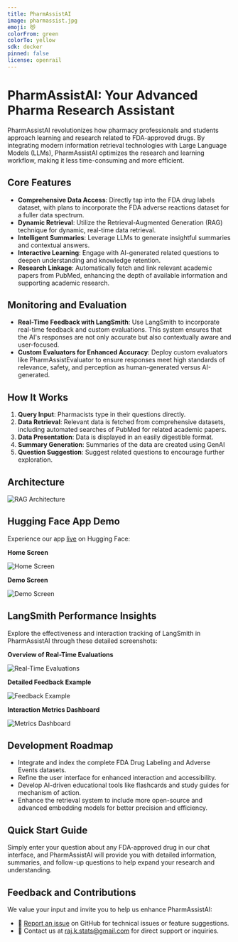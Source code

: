 ```yaml
---
title: PharmAssistAI
image: pharmassist.jpg
emoji: 😻
colorFrom: green
colorTo: yellow
sdk: docker
pinned: false
license: openrail
---
```


# PharmAssistAI: Your Advanced Pharma Research Assistant

PharmAssistAI revolutionizes how pharmacy professionals and students approach learning and research related to FDA-approved drugs. By integrating modern information retrieval technologies with Large Language Models (LLMs), PharmAssistAI optimizes the research and learning workflow, making it less time-consuming and more efficient.

## Core Features

- **Comprehensive Data Access**: Directly tap into the FDA drug labels dataset, with plans to incorporate the FDA adverse reactions dataset for a fuller data spectrum.
- **Dynamic Retrieval**: Utilize the Retrieval-Augmented Generation (RAG) technique for dynamic, real-time data retrieval.
- **Intelligent Summaries**: Leverage LLMs to generate insightful summaries and contextual answers.
- **Interactive Learning**: Engage with AI-generated related questions to deepen understanding and knowledge retention.
- **Research Linkage**: Automatically fetch and link relevant academic papers from PubMed, enhancing the depth of available information and supporting academic research.

## Monitoring and Evaluation

- **Real-Time Feedback with LangSmith**: Use LangSmith to incorporate real-time feedback and custom evaluations. This system ensures that the AI's responses are not only accurate but also contextually aware and user-focused.
- **Custom Evaluators for Enhanced Accuracy**: Deploy custom evaluators like PharmAssistEvaluator to ensure responses meet high standards of relevance, safety, and perception as human-generated versus AI-generated.

## How It Works

1. **Query Input**: Pharmacists type in their questions directly.
2. **Data Retrieval**: Relevant data is fetched from comprehensive datasets, including automated searches of PubMed for related academic papers.
3. **Data Presentation**: Data is displayed in an easily digestible format.
4. **Summary Generation**: Summaries of the data are created using GenAI
5. **Question Suggestion**: Suggest related questions to encourage further exploration.

## Architecture

![RAG Architecture](https://i.imgur.com/QPNipiI.png)


## Hugging Face App Demo

Experience our app [live](https://huggingface.co/spaces/rajkstats/PharmAssistAI) on Hugging Face:

**Home Screen** 

![Home Screen](https://i.imgur.com/SCasi55.png)

**Demo Screen** 

![Demo Screen](https://i.imgur.com/5GUOYHk.png)

## LangSmith Performance Insights

Explore the effectiveness and interaction tracking of LangSmith in PharmAssistAI through these detailed screenshots:

**Overview of Real-Time Evaluations** 

![Real-Time Evaluations](https://i.imgur.com/H7wkAnl.png)

**Detailed Feedback Example** 

![Feedback Example](https://i.imgur.com/xhxelcx.png)

**Interaction Metrics Dashboard**

![Metrics Dashboard](https://i.imgur.com/H9Q8OKj.png)


## Development Roadmap

- Integrate and index the complete FDA Drug Labeling and Adverse Events datasets.
- Refine the user interface for enhanced interaction and accessibility.
- Develop AI-driven educational tools like flashcards and study guides for mechanism of action.
- Enhance the retrieval system to include more open-source and advanced embedding models for better precision and efficiency.

## Quick Start Guide

Simply enter your question about any FDA-approved drug in our chat interface, and PharmAssistAI will provide you with detailed information, summaries, and follow-up questions to help expand your research and understanding.

## Feedback and Contributions

We value your input and invite you to help us enhance PharmAssistAI:

- 🐛 [Report an issue](https://github.com/rajkstats/pharmassistai/issues) on GitHub for technical issues or feature suggestions.
- 📧 Contact us at [raj.k.stats@gmail.com](mailto:raj.k.stats@gmail.com) for direct support or inquiries.